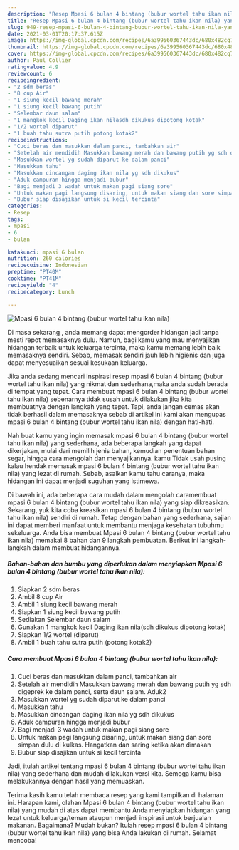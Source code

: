 ```yaml
---
description: "Resep Mpasi 6 bulan 4 bintang (bubur wortel tahu ikan nila) yang nikmat dan Mudah Dibuat"
title: "Resep Mpasi 6 bulan 4 bintang (bubur wortel tahu ikan nila) yang nikmat dan Mudah Dibuat"
slug: 949-resep-mpasi-6-bulan-4-bintang-bubur-wortel-tahu-ikan-nila-yang-nikmat-dan-mudah-dibuat
date: 2021-03-01T20:17:37.615Z
image: https://img-global.cpcdn.com/recipes/6a399560367443dc/680x482cq70/mpasi-6-bulan-4-bintang-bubur-wortel-tahu-ikan-nila-foto-resep-utama.jpg
thumbnail: https://img-global.cpcdn.com/recipes/6a399560367443dc/680x482cq70/mpasi-6-bulan-4-bintang-bubur-wortel-tahu-ikan-nila-foto-resep-utama.jpg
cover: https://img-global.cpcdn.com/recipes/6a399560367443dc/680x482cq70/mpasi-6-bulan-4-bintang-bubur-wortel-tahu-ikan-nila-foto-resep-utama.jpg
author: Paul Collier
ratingvalue: 4.9
reviewcount: 6
recipeingredient:
- "2 sdm beras"
- "8 cup Air"
- "1 siung kecil bawang merah"
- "1 siung kecil bawang putih"
- "Selembar daun salam"
- "1 mangkok kecil Daging ikan nilasdh dikukus dipotong kotak"
- "1/2 wortel diparut"
- "1 buah tahu sutra putih potong kotak2"
recipeinstructions:
- "Cuci beras dan masukkan dalam panci, tambahkan air"
- "Setelah air mendidih Masukkan bawang merah dan bawang putih yg sdh digeprek ke dalam panci, serta daun salam. Aduk2"
- "Masukkan wortel yg sudah diparut ke dalam panci"
- "Masukkan tahu"
- "Masukkan cincangan daging ikan nila yg sdh dikukus"
- "Aduk campuran hingga menjadi bubur"
- "Bagi menjadi 3 wadah untuk makan pagi siang sore"
- "Untuk makan pagi langsung disaring, untuk makan siang dan sore simpan dulu di kulkas. Hangatkan dan saring ketika akan dimakan"
- "Bubur siap disajikan untuk si kecil tercinta"
categories:
- Resep
tags:
- mpasi
- 6
- bulan

katakunci: mpasi 6 bulan 
nutrition: 260 calories
recipecuisine: Indonesian
preptime: "PT40M"
cooktime: "PT41M"
recipeyield: "4"
recipecategory: Lunch

---
```



![Mpasi 6 bulan 4 bintang (bubur wortel tahu ikan nila)](https://img-global.cpcdn.com/recipes/6a399560367443dc/680x482cq70/mpasi-6-bulan-4-bintang-bubur-wortel-tahu-ikan-nila-foto-resep-utama.jpg)

Di masa  sekarang , anda memang dapat mengorder hidangan jadi tanpa mesti repot memasaknya dulu. Namun, bagi kamu yang mau menyajikan hidangan terbaik untuk keluarga tercinta, maka kamu memang lebih baik memasaknya sendiri. Sebab, memasak sendiri jauh lebih higienis dan juga dapat menyesuaikan sesuai kesukaan keluarga.

Jika anda sedang mencari inspirasi resep mpasi 6 bulan 4 bintang (bubur wortel tahu ikan nila) yang nikmat dan sederhana,maka anda sudah berada di tempat yang tepat. Cara membuat mpasi 6 bulan 4 bintang (bubur wortel tahu ikan nila)  sebenarnya tidak susah untuk dilakukan jika kita membuatnya dengan langkah yang tepat. Tapi, anda jangan cemas akan tidak berhasil dalam memasaknya 
sebab di artikel ini kami akan mengupas mpasi 6 bulan 4 bintang (bubur wortel tahu ikan nila) dengan hati-hati.  



Nah buat kamu yang ingin memasak mpasi 6 bulan 4 bintang (bubur wortel tahu ikan nila) yang sederhana, ada beberapa langkah yang dapat dikerjakan, mulai dari memilih jenis bahan, kemudian penentuan bahan segar, hingga cara mengolah dan menyajikannya. kamu Tidak usah pusing kalau hendak memasak mpasi 6 bulan 4 bintang (bubur wortel tahu ikan nila) yang lezat di rumah. Sebab, asalkan kamu  tahu caranya, maka hidangan ini dapat menjadi suguhan yang istimewa.

Di bawah ini, ada beberapa cara mudah dalam mengolah caramembuat mpasi 6 bulan 4 bintang (bubur wortel tahu ikan nila) yang siap dikreasikan. Sekarang, yuk kita coba kreasikan mpasi 6 bulan 4 bintang (bubur wortel tahu ikan nila) sendiri di rumah. Tetap dengan bahan yang sederhana, sajian ini dapat memberi manfaat untuk membantu menjaga kesehatan tubuhmu sekeluarga. Anda bisa membuat Mpasi 6 bulan 4 bintang (bubur wortel tahu ikan nila) memakai 8 bahan dan 9 langkah pembuatan. Berikut ini langkah-langkah dalam membuat hidangannya.

<!--inarticleads1-->

##### Bahan-bahan dan bumbu yang diperlukan dalam menyiapkan Mpasi 6 bulan 4 bintang (bubur wortel tahu ikan nila):

1. Siapkan 2 sdm beras
1. Ambil 8 cup Air
1. Ambil 1 siung kecil bawang merah
1. Siapkan 1 siung kecil bawang putih
1. Sediakan Selembar daun salam
1. Gunakan 1 mangkok kecil Daging ikan nila(sdh dikukus dipotong kotak)
1. Siapkan 1/2 wortel (diparut)
1. Ambil 1 buah tahu sutra putih (potong kotak2)




<!--inarticleads2-->

##### Cara membuat Mpasi 6 bulan 4 bintang (bubur wortel tahu ikan nila):

1. Cuci beras dan masukkan dalam panci, tambahkan air
1. Setelah air mendidih Masukkan bawang merah dan bawang putih yg sdh digeprek ke dalam panci, serta daun salam. Aduk2
1. Masukkan wortel yg sudah diparut ke dalam panci
1. Masukkan tahu
1. Masukkan cincangan daging ikan nila yg sdh dikukus
1. Aduk campuran hingga menjadi bubur
1. Bagi menjadi 3 wadah untuk makan pagi siang sore
1. Untuk makan pagi langsung disaring, untuk makan siang dan sore simpan dulu di kulkas. Hangatkan dan saring ketika akan dimakan
1. Bubur siap disajikan untuk si kecil tercinta




Jadi, itulah artikel tentang  mpasi 6 bulan 4 bintang (bubur wortel tahu ikan nila)  yang sederhana dan mudah dilakukan versi kita. Semoga kamu bisa melakukannya dengan hasil yang memuaskan. 

Terima kasih kamu telah membaca resep yang kami tampilkan di halaman ini. Harapan kami, olahan  Mpasi 6 bulan 4 bintang (bubur wortel tahu ikan nila) yang mudah di atas dapat membantu Anda menyiapkan hidangan yang lezat untuk keluarga/teman ataupun menjadi inspirasi untuk berjualan makanan. Bagaimana? Mudah bukan? Itulah resep mpasi 6 bulan 4 bintang (bubur wortel tahu ikan nila) yang bisa Anda lakukan di rumah. Selamat mencoba!

